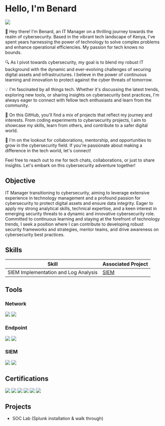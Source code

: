 # Hello, I'm Benard
<a href="https://linkedin.com"><img src="https://img.shields.io/badge/-LinkedIn-0072b1?&style=for-the-badge&logo=linkedin&logoColor=white" /></a>

👋 Hey there! I'm Benard, an IT Manager on a thrilling journey towards the realm of cybersecurity. Based in the vibrant tech landscape of Kenya, I've spent years harnessing the power of technology to solve complex problems and enhance operational efficiencies. My passion for tech knows no bounds.

🔍 As I pivot towards cybersecurity, my goal is to blend my robust IT background with the dynamic and ever-evolving challenges of securing digital assets and infrastructures. I believe in the power of continuous learning and innovation to protect against the cyber threats of tomorrow.

💡 I'm fascinated by all things tech. Whether it's discussing the latest trends, exploring new tools, or sharing insights on cybersecurity best practices, I'm always eager to connect with fellow tech enthusiasts and learn from the community.

🚀 On this GitHub, you'll find a mix of projects that reflect my journey and interests. From coding experiments to cybersecurity projects, I aim to showcase my skills, learn from others, and contribute to a safer digital world.

🌱 I'm on the lookout for collaborations, mentorship, and opportunities to grow in the cybersecurity field. If you're passionate about making a difference in the tech world, let's connect!

Feel free to reach out to me for tech chats, collaborations, or just to share insights. Let's embark on this cybersecurity adventure together!


## Objective
IT Manager transitioning to cybersecurity, aiming to leverage extensive experience in technology management and a profound passion for cybersecurity to protect digital assets and ensure data integrity. Eager to apply my strong analytical skills, technical expertise, and a keen interest in emerging security threats to a dynamic and innovative cybersecurity role. Committed to continuous learning and staying at the forefront of technology trends, I seek a position where I can contribute to developing robust security frameworks and strategies, mentor teams, and drive awareness on cybersecurity best practices.

## Skills


| Skill                                         | Associated Project         |
|-----------------------------------------------|----------------------------|
| SIEM Implementation and Log Analysis          | <a href="https://github.com/karothebenard/SIEM/blob/main/README.md">SIEM</a>|


## Tools

### Network
<div>
    <img src="https://img.shields.io/badge/-Wireshark-1679A7?&style=for-the-badge&logo=Wireshark&logoColor=white" />
    <img src="https://img.shields.io/badge/-Nmap-2C2D72?&style=for-the-badge&logo=Nmap&logoColor=white" />
</div>

### Endpoint
<div>
    <img src="https://img.shields.io/badge/-Microsoft_Defender_for_Endpoint-00A4EF?&style=for-the-badge&logo=Microsoft&logoColor=white" />
    <img src="https://img.shields.io/badge/-Bitdefender-F1602A?&style=for-the-badge&logo=Bitdefender&logoColor=white" />
</div>

### SIEM

<div>
    <img src="https://img.shields.io/badge/-Splunk-000000?&style=for-the-badge&logo=Splunk&logoColor=white" />  
    <img src="https://img.shields.io/badge/-Wazuh-4B5E40?&style=for-the-badge&logo=Wazuh&logoColor=white" />
</div>

## Certifications
<div>
<img src="https://img.shields.io/badge/-Security%2B-FF0000?&style=for-the-badge&logo=CompTIA&logoColor=white" />
<img src="https://img.shields.io/badge/-Udemy%20Security%2B%20Complete%20Course%20Certificate-EA5252?&style=for-the-badge&logo=Udemy&logoColor=white" />
<img src="https://img.shields.io/badge/-Fortinet%20Network%20Security%20Associate-007ACC?&style=for-the-badge&logo=CompTIA&logoColor=white" />
<img src="https://img.shields.io/badge/-Google%20Cyber%20Security%20Professional-4285F4?&style=for-the-badge&logo=Google&logoColor=white" />
<img src="https://img.shields.io/badge/-(ISC)%C2%B2%20Certified%20in%20Cyber%20Security-006400?&style=for-the-badge&logo=placeholder&logoColor=white" />
<img src="https://img.shields.io/badge/-Cybrary%20Security%2B%20Complete%20Course%20Certificate-008080?&style=for-the-badge&logo=Security&logoColor=white" />
</div>

## Projects
- SOC Lab (Splunk installation & walk through)
  

